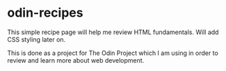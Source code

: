 # odin-recipes
This simple recipe page will help me review HTML fundamentals. Will add CSS styling later on. 

This is done as a project for The Odin Project which I am using in order to review and learn more about web development.